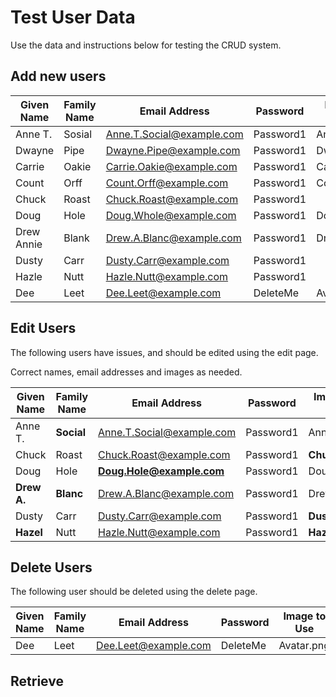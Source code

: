 # Test User Data

Use the data and instructions below for testing the CRUD system.

## Add new users

| Given Name | Family Name | Email Address             | Password  | Image to Use |
|------------|-------------|---------------------------|-----------|--------------|
| Anne T.    | Sosial      | Anne.T.Social@example.com | Password1 | Anne.png     |
| Dwayne     | Pipe        | Dwayne.Pipe@example.com   | Password1 | Dwayne.png   |
| Carrie     | Oakie       | Carrie.Oakie@example.com  | Password1 | Carrie.png   |
| Count      | Orff        | Count.Orff@example.com    | Password1 | Count.png    |
| Chuck      | Roast       | Chuck.Roast@example.com   | Password1 |              |
| Doug       | Hole        | Doug.Whole@example.com    | Password1 | Doug.png     |
| Drew Annie | Blank       | Drew.A.Blanc@example.com  | Password1 | Drew.png     |
| Dusty      | Carr        | Dusty.Carr@example.com    | Password1 |              |
| Hazle      | Nutt        | Hazle.Nutt@example.com    | Password1 |              |
| Dee        | Leet        | Dee.Leet@example.com      | DeleteMe  | Avatar.png   |

## Edit Users

The following users have issues, and should be edited using the edit page.

Correct names, email addresses and images as needed.

| Given Name  | Family Name | Email Address             | Password  | Image to Use  |
|-------------|-------------|---------------------------|-----------|---------------|
| Anne T.     | **Social**  | Anne.T.Social@example.com | Password1 | Anne.png      |
| Chuck       | Roast       | Chuck.Roast@example.com   | Password1 | **Chuck.png** |
| Doug        | Hole        | **Doug.Hole@example.com** | Password1 | Doug.png      |
| **Drew A.** | **Blanc**   | Drew.A.Blanc@example.com  | Password1 | Drew.png      |
| Dusty       | Carr        | Dusty.Carr@example.com    | Password1 | **Dusty.png** |
| **Hazel**   | Nutt        | Hazle.Nutt@example.com    | Password1 | **Hazel.png** |

## Delete Users

The following user should be deleted using the delete page.

| Given Name | Family Name | Email Address        | Password | Image to Use |
|------------|-------------|----------------------|----------|--------------|
| Dee        | Leet        | Dee.Leet@example.com | DeleteMe | Avatar.png   |

## Retrieve
